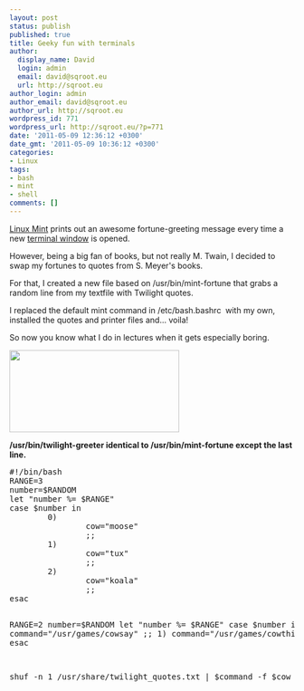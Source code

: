 ```yaml
---
layout: post
status: publish
published: true
title: Geeky fun with terminals
author:
  display_name: David
  login: admin
  email: david@sqroot.eu
  url: http://sqroot.eu
author_login: admin
author_email: david@sqroot.eu
author_url: http://sqroot.eu
wordpress_id: 771
wordpress_url: http://sqroot.eu/?p=771
date: '2011-05-09 12:36:12 +0300'
date_gmt: '2011-05-09 10:36:12 +0300'
categories:
- Linux
tags:
- bash
- mint
- shell
comments: []
---
```

<p><a class="zem_slink" href="http://en.wikipedia.org/wiki/Linux_Mint" rel="wikipedia" title="Linux Mint">Linux Mint</a> prints out an awesome fortune-greeting message every time a new <a class="zem_slink" href="http://en.wikipedia.org/wiki/Terminal_emulator" rel="wikipedia" title="Terminal emulator">terminal window</a> is opened.</p>
<p>However, being a big fan of books, but not really M. Twain, I decided to swap my fortunes to quotes from S. Meyer&#039;s books.</p>
<p>For that, I created a new file based on /usr/bin/mint-fortune that grabs a random line from my textfile with Twilight quotes.</p>
<p>I replaced the default mint command in /etc/bash.bashrc&nbsp; with my own, installed the quotes and printer files and... voila!</p>
<p>So now you know what I do in lectures when it gets especially boring.</p>
<p><a href="http://sqroot.eu/wp-content/uploads/2011/05/snapshot1.png"><img alt="" class="aligncenter size-medium wp-image-772" src="http://sqroot.eu/wp-content/uploads/2011/05/snapshot1-300x145.png" style="width: 300px;height: 145px" /></a></p>
<p><strong>/usr/bin/twilight-greeter identical to /usr/bin/mint-fortune except the last line.</strong></p>
<pre>#!/bin/bash
RANGE=3
number=$RANDOM
let &quot;number %= $RANGE&quot;
case $number in
        0)
                cow=&quot;moose&quot;
                ;;
        1)
                cow=&quot;tux&quot;
                ;;
        2)
                cow=&quot;koala&quot;
                ;;
esac

RANGE=2
number=$RANDOM
let &quot;number %= $RANGE&quot;
case $number in
        0)
                command=&quot;/usr/games/cowsay&quot;
                ;;
        1)
                command=&quot;/usr/games/cowthink&quot;
                ;;
esac

shuf -n 1 /usr/share/twilight_quotes.txt | $command -f $cow</pre>
<div class="zemanta-pixie" style="margin-top: 10px;height: 15px"><img alt="" class="zemanta-pixie-img" src="" style="border: medium none;float: right" /></div>
